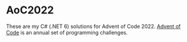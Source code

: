 # AoC2022
These are my C# (.NET 6) solutions for Advent of Code 2022. [Advent of Code](https://adventofcode.com/) is an annual set of programming challenges.
